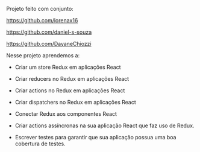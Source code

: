 Projeto feito com conjunto:

https://github.com/lorenax16

https://github.com/daniel-s-souza

https://github.com/DayaneChiozzi


Nesse projeto aprendemos a:

- Criar um store Redux em aplicações React

- Criar reducers no Redux em aplicações React

- Criar actions no Redux em aplicações React

- Criar dispatchers no Redux em aplicações React

- Conectar Redux aos componentes React

- Criar actions assíncronas na sua aplicação React que faz uso de Redux.

- Escrever testes para garantir que sua aplicação possua uma boa cobertura de testes.


